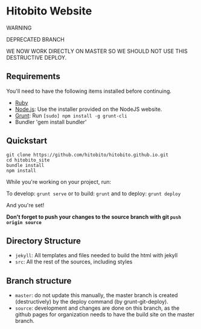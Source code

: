# Hitobito Website

WARNING

DEPRECATED BRANCH

WE NOW WORK DIRECTLY ON MASTER SO WE SHOULD NOT USE THIS DESTRUCTIVE DEPLOY.

## Requirements

You'll need to have the following items installed before continuing.

  * [Ruby](https://www.ruby-lang.org/en/documentation/installation/)
  * [Node.js](http://nodejs.org): Use the installer provided on the NodeJS website.
  * [Grunt](http://gruntjs.com/): Run `[sudo] npm install -g grunt-cli`
  * Bundler 'gem install bundler'

## Quickstart

	git clone https://github.com/hitobito/hitobito.github.io.git
	cd hitobito_site
	bundle install
	npm install


While you're working on your project, run:

To develop: `grunt serve`
or to build: `grunt`
and to deploy: `grunt deploy`

And you're set!

**Don't forget to push your changes to the source branch with git `push origin source`**

## Directory Structure

  * `jekyll`: All templates and files needed to build the html with jekyll
  * `src`: All the rest of the sources, including styles

## Branch structure

  * `master`: do not update this manually, the master branch is created (destructively) by the deploy command (by grunt-git-deploy).
  * `source`: development and changes are done on this branch, as the github pages for organization needs to have the build site on the master branch.
